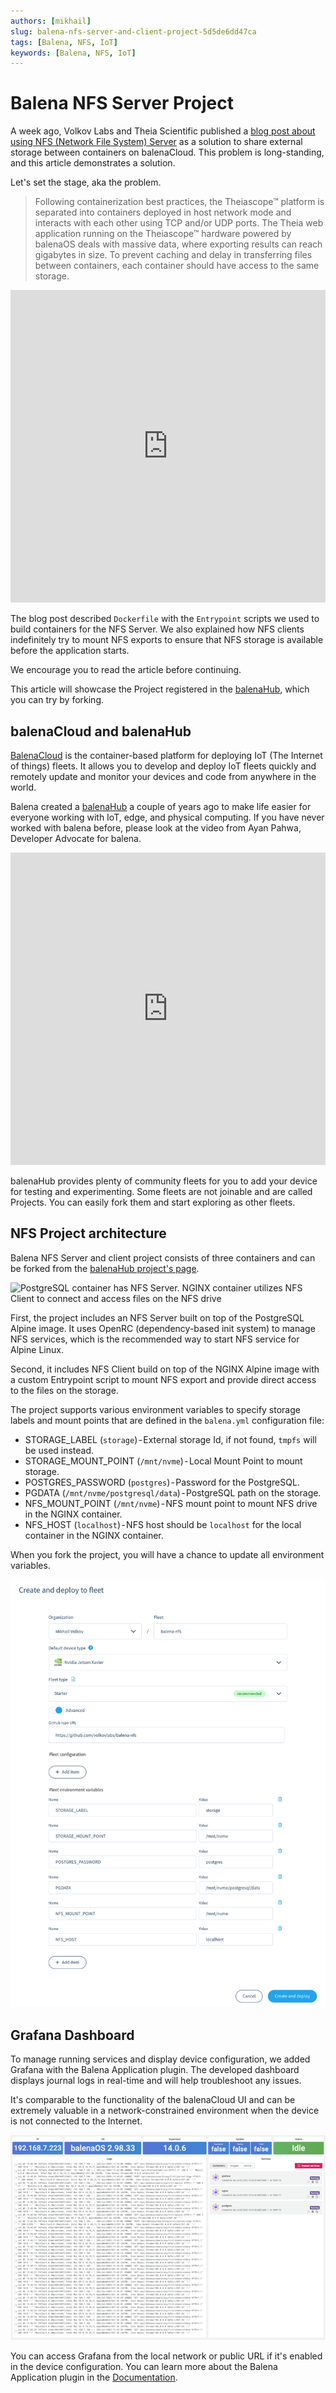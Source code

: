 ```yaml
---
authors: [mikhail]
slug: balena-nfs-server-and-client-project-5d5de6dd47ca
tags: [Balena, NFS, IoT]
keywords: [Balena, NFS, IoT]
---
```


# Balena NFS Server Project

A week ago, Volkov Labs and Theia Scientific published a [blog post about using NFS (Network File System) Server](https://www.balena.io/blog/using-nfs-server-to-share-external-storage-between-containers-balena/) as a solution to share external storage between containers on balenaCloud. This problem is long-standing, and this article demonstrates a solution.

<!--truncate-->

Let's set the stage, aka the problem.

> Following containerization best practices, the Theiascope™ platform is separated into containers deployed in host network mode and interacts with each other using TCP and/or UDP ports. The Theia web application running on the Theiascope™ hardware powered by balenaOS deals with massive data, where exporting results can reach gigabytes in size. To prevent caching and delay in transferring files between containers, each container should have access to the same storage.

<iframe width="100%" height="500" src="https://www.youtube.com/embed/_kyNSLeAT84" title="Using Network File System (NFS) in Balena | Share external storage between containers" frameBorder="0" allow="accelerometer; autoplay; clipboard-write; encrypted-media; gyroscope; picture-in-picture" allowFullScreen></iframe>

The blog post described `Dockerfile` with the `Entrypoint` scripts we used to build containers for the NFS Server. We also explained how NFS clients indefinitely try to mount NFS exports to ensure that NFS storage is available before the application starts.

We encourage you to read the article before continuing.

This article will showcase the Project registered in the [balenaHub](https://hub.balena.io/organizations/volkovlabs/projects/balena-nfs), which you can try by forking.

## balenaCloud and balenaHub

[BalenaCloud](https://www.balena.io/cloud/) is the container-based platform for deploying IoT (The Internet of things) fleets. It allows you to develop and deploy IoT fleets quickly and remotely update and monitor your devices and code from anywhere in the world.

Balena created a [balenaHub](https://hub.balena.io) a couple of years ago to make life easier for everyone working with IoT, edge, and physical computing. If you have never worked with balena before, please look at the video from Ayan Pahwa, Developer Advocate for balena.

<iframe width="100%" height="500" src="https://www.youtube.com/embed/1B2gyBSuvlE" title="Getting started with balena - add your first device to balenaCloud" frameBorder="0" allow="accelerometer; autoplay; clipboard-write; encrypted-media; gyroscope; picture-in-picture" allowFullScreen></iframe>

balenaHub provides plenty of community fleets for you to add your device for testing and experimenting. Some fleets are not joinable and are called Projects. You can easily fork them and start exploring as other fleets.

## NFS Project architecture

Balena NFS Server and client project consists of three containers and can be forked from the [balenaHub project's page](https://hub.balena.io/organizations/volkovlabs/projects/balena-nfs).

![PostgreSQL container has NFS Server. NGINX container utilizes NFS Client to connect and access files on the NFS drive](https://raw.githubusercontent.com/volkovlabs/balena-nfs/main/img/balena-nfs.png)

First, the project includes an NFS Server built on top of the PostgreSQL Alpine image. It uses OpenRC (dependency-based init system) to manage NFS services, which is the recommended way to start NFS service for Alpine Linux.

Second, it includes NFS Client build on top of the NGINX Alpine image with a custom Entrypoint script to mount NFS export and provide direct access to the files on the storage.

The project supports various environment variables to specify storage labels and mount points that are defined in the `balena.yml` configuration file:

- STORAGE_LABEL (`storage`) - External storage Id, if not found, `tmpfs` will be used instead.
- STORAGE_MOUNT_POINT (`/mnt/nvme`) - Local Mount Point to mount storage.
- POSTGRES_PASSWORD (`postgres`) - Password for the PostgreSQL.
- PGDATA (`/mnt/nvme/postgresql/data`) - PostgreSQL path on the storage.
- NFS_MOUNT_POINT (`/mnt/nvme`) - NFS mount point to mount NFS drive in the NGINX container.
- NFS_HOST (`localhost`) - NFS host should be `localhost` for the local container in the NGINX container.

When you fork the project, you will have a chance to update all environment variables.

![You can override provided environment variables according to your setup](fleet.png)

## Grafana Dashboard

To manage running services and display device configuration, we added Grafana with the Balena Application plugin. The developed dashboard displays journal logs in real-time and will help troubleshoot any issues.

It's comparable to the functionality of the balenaCloud UI and can be extremely valuable in a network-constrained environment when the device is not connected to the Internet.

![Grafana dashboard allows managing running services and displaying device configuration](dashboard.png)

You can access Grafana from the local network or public URL if it's enabled in the device configuration. You can learn more about the Balena Application plugin in the [Documentation](/plugins/volkovlabs-balena-app).
